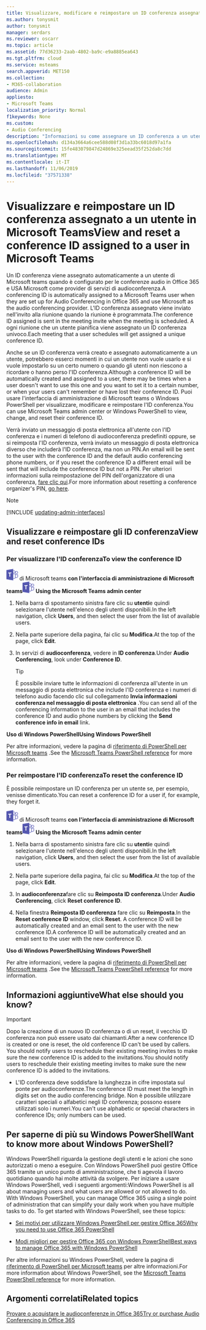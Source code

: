 ```yaml
---
title: Visualizzare, modificare e reimpostare un ID conferenza assegnato a un utente in Microsoft Teams
ms.author: tonysmit
author: tonysmit
manager: serdars
ms.reviewer: oscarr
ms.topic: article
ms.assetid: 77d36233-2aab-4802-ba9c-e9a8885ea643
ms.tgt.pltfrm: cloud
ms.service: msteams
search.appverid: MET150
ms.collection:
- M365-collaboration
audience: Admin
appliesto:
- Microsoft Teams
localization_priority: Normal
f1keywords: None
ms.custom:
- Audio Conferencing
description: "Informazioni su come assegnare un ID conferenza a un utente in Microsoft teams e quali sono i parametri dell'ID conferenza. "
ms.openlocfilehash: d134a3664a6cee588d08f3d1a33bc6018d97a1fa
ms.sourcegitcommit: 15fe483079847d24869e325eead35f252da8c7dd
ms.translationtype: MT
ms.contentlocale: it-IT
ms.lasthandoff: 11/06/2019
ms.locfileid: "37571338"
---
```

# <a name="view-and-reset-a-conference-id-assigned-to-a-user-in-microsoft-teams"></a><span data-ttu-id="9a4ea-103">Visualizzare e reimpostare un ID conferenza assegnato a un utente in Microsoft Teams</span><span class="sxs-lookup"><span data-stu-id="9a4ea-103">View and reset a conference ID assigned to a user in Microsoft Teams</span></span>

<span data-ttu-id="9a4ea-104">Un ID conferenza viene assegnato automaticamente a un utente di Microsoft teams quando è configurato per le conferenze audio in Office 365 e USA Microsoft come provider di servizi di audioconferenza.</span><span class="sxs-lookup"><span data-stu-id="9a4ea-104">A conferencing ID is automatically assigned to a Microsoft Teams user when they are set up for Audio Conferencing in Office 365 and use Microsoft as the audio conferencing provider.</span></span> <span data-ttu-id="9a4ea-105">L'ID conferenza assegnato viene inviato nell'invito alla riunione quando la riunione è programmata.</span><span class="sxs-lookup"><span data-stu-id="9a4ea-105">The conference ID assigned is sent in the meeting invite when the meeting is scheduled.</span></span> <span data-ttu-id="9a4ea-106">A ogni riunione che un utente pianifica viene assegnato un ID conferenza univoco.</span><span class="sxs-lookup"><span data-stu-id="9a4ea-106">Each meeting that a user schedules will get assigned a unique conference ID.</span></span> 
  
<span data-ttu-id="9a4ea-107">Anche se un ID conferenza verrà creato e assegnato automaticamente a un utente, potrebbero esserci momenti in cui un utente non vuole usarlo e si vuole impostarlo su un certo numero o quando gli utenti non riescono a ricordare o hanno perso l'ID conferenza.</span><span class="sxs-lookup"><span data-stu-id="9a4ea-107">Although a conference ID will be automatically created and assigned to a user, there may be times when a user doesn't want to use this one and you want to set it to a certain number, or when your users can't remember or have lost their conference ID.</span></span> <span data-ttu-id="9a4ea-108">Puoi usare l'interfaccia di amministrazione di Microsoft teams o Windows PowerShell per visualizzare, modificare e reimpostare l'ID conferenza.</span><span class="sxs-lookup"><span data-stu-id="9a4ea-108">You can use Microsoft Teams admin center or Windows PowerShell to view, change, and reset their conference ID.</span></span>
  
<span data-ttu-id="9a4ea-109">Verrà inviato un messaggio di posta elettronica all'utente con l'ID conferenza e i numeri di telefono di audioconferenza predefiniti oppure, se si reimposta l'ID conferenza, verrà inviato un messaggio di posta elettronica diverso che includerà l'ID conferenza, ma non un PIN.</span><span class="sxs-lookup"><span data-stu-id="9a4ea-109">An email will be sent to the user with the conference ID and the default audio conferencing phone numbers, or if you reset the conference ID a different email will be sent that will include the conference ID but not a PIN.</span></span> <span data-ttu-id="9a4ea-110">Per ulteriori informazioni sulla reimpostazione del PIN dell'organizzatore di una conferenza, [fare clic qui](reset-a-conference-id-for-a-user-in-teams.md).</span><span class="sxs-lookup"><span data-stu-id="9a4ea-110">For more information about resetting a conference organizer's PIN, [go here](reset-a-conference-id-for-a-user-in-teams.md).</span></span> 

> [!NOTE]
> [!INCLUDE [updating-admin-interfaces](includes/updating-admin-interfaces.md)]
  
## <a name="view-and-reset-conference-ids"></a><span data-ttu-id="9a4ea-111">Visualizzare e reimpostare gli ID conferenza</span><span class="sxs-lookup"><span data-stu-id="9a4ea-111">View and reset conference IDs</span></span>

### <a name="to-view-the-conference-id"></a><span data-ttu-id="9a4ea-112">Per visualizzare l'ID conferenza</span><span class="sxs-lookup"><span data-stu-id="9a4ea-112">To view the conference ID</span></span>

<span data-ttu-id="9a4ea-113">![Icona che mostra il logo](media/teams-logo-30x30.png) di Microsoft teams **con l'interfaccia di amministrazione di Microsoft teams**</span><span class="sxs-lookup"><span data-stu-id="9a4ea-113">![An icon showing the Microsoft Teams logo](media/teams-logo-30x30.png) **Using the Microsoft Teams admin center**</span></span>

1. <span data-ttu-id="9a4ea-114">Nella barra di spostamento sinistra fare clic su **utenti**e quindi selezionare l'utente nell'elenco degli utenti disponibili.</span><span class="sxs-lookup"><span data-stu-id="9a4ea-114">In the left navigation, click **Users**, and then select the user from the list of available users.</span></span>

2. <span data-ttu-id="9a4ea-115">Nella parte superiore della pagina, fai clic su **Modifica**.</span><span class="sxs-lookup"><span data-stu-id="9a4ea-115">At the top of the page, click **Edit**.</span></span>

3. <span data-ttu-id="9a4ea-116">In servizi di **audioconferenza**, vedere in **ID conferenza**.</span><span class="sxs-lookup"><span data-stu-id="9a4ea-116">Under **Audio Conferencing**, look under **Conference ID**.</span></span>

    > [!TIP]
    > <span data-ttu-id="9a4ea-117">È possibile inviare tutte le informazioni di conferenza all'utente in un messaggio di posta elettronica che include l'ID conferenza e i numeri di telefono audio facendo clic sul collegamento **Invia informazioni conferenza nel messaggio di posta elettronica** .</span><span class="sxs-lookup"><span data-stu-id="9a4ea-117">You can send all of the conferencing information to the user in an email that includes the conference ID and audio phone numbers by clicking the **Send conference info in email** link.</span></span>
  
<span data-ttu-id="9a4ea-118">**Uso di Windows PowerShell**</span><span class="sxs-lookup"><span data-stu-id="9a4ea-118">**Using Windows PowerShell**</span></span>

<span data-ttu-id="9a4ea-119">Per altre informazioni, vedere la pagina di [riferimento di PowerShell per Microsoft teams](https://docs.microsoft.com/powershell/module/teams/?view=teams-ps) .</span><span class="sxs-lookup"><span data-stu-id="9a4ea-119">See the [Microsoft Teams PowerShell reference](https://docs.microsoft.com/powershell/module/teams/?view=teams-ps) for more information.</span></span>
    
  
### <a name="to-reset-the-conference-id"></a><span data-ttu-id="9a4ea-120">Per reimpostare l'ID conferenza</span><span class="sxs-lookup"><span data-stu-id="9a4ea-120">To reset the conference ID</span></span>

<span data-ttu-id="9a4ea-121">È possibile reimpostare un ID conferenza per un utente se, per esempio, venisse dimenticato.</span><span class="sxs-lookup"><span data-stu-id="9a4ea-121">You can reset a conference ID for a user if, for example, they forget it.</span></span>
  
<span data-ttu-id="9a4ea-122">![Icona che mostra il logo](media/teams-logo-30x30.png) di Microsoft teams **con l'interfaccia di amministrazione di Microsoft teams**</span><span class="sxs-lookup"><span data-stu-id="9a4ea-122">![An icon showing the Microsoft Teams logo](media/teams-logo-30x30.png) **Using the Microsoft Teams admin center**</span></span>

1. <span data-ttu-id="9a4ea-123">Nella barra di spostamento sinistra fare clic su **utenti**e quindi selezionare l'utente nell'elenco degli utenti disponibili.</span><span class="sxs-lookup"><span data-stu-id="9a4ea-123">In the left navigation, click **Users**, and then select the user from the list of available users.</span></span>

2. <span data-ttu-id="9a4ea-124">Nella parte superiore della pagina, fai clic su **Modifica**.</span><span class="sxs-lookup"><span data-stu-id="9a4ea-124">At the top of the page, click **Edit**.</span></span>

3. <span data-ttu-id="9a4ea-125">In **audioconferenza**fare clic su **Reimposta ID conferenza**.</span><span class="sxs-lookup"><span data-stu-id="9a4ea-125">Under **Audio Conferencing**, click **Reset conference ID**.</span></span>

4. <span data-ttu-id="9a4ea-126">Nella finestra **Reimposta ID conferenza** fare clic su **Reimposta**.</span><span class="sxs-lookup"><span data-stu-id="9a4ea-126">In the **Reset conference ID** window, click **Reset**.</span></span> <span data-ttu-id="9a4ea-127">A conference ID will be automatically created and an email sent to the user with the new conference ID.</span><span class="sxs-lookup"><span data-stu-id="9a4ea-127">A conference ID will be automatically created and an email sent to the user with the new conference ID.</span></span>
  
<span data-ttu-id="9a4ea-128">**Uso di Windows PowerShell**</span><span class="sxs-lookup"><span data-stu-id="9a4ea-128">**Using Windows PowerShell**</span></span>

<span data-ttu-id="9a4ea-129">Per altre informazioni, vedere la pagina di [riferimento di PowerShell per Microsoft teams](https://docs.microsoft.com/powershell/module/teams/?view=teams-ps) .</span><span class="sxs-lookup"><span data-stu-id="9a4ea-129">See the [Microsoft Teams PowerShell reference](https://docs.microsoft.com/powershell/module/teams/?view=teams-ps) for more information.</span></span>


## <a name="what-else-should-you-know"></a><span data-ttu-id="9a4ea-130">Informazioni aggiuntive</span><span class="sxs-lookup"><span data-stu-id="9a4ea-130">What else should you know?</span></span>

   > [!IMPORTANT]
   >  <span data-ttu-id="9a4ea-131">Dopo la creazione di un nuovo ID conferenza o di un reset, il vecchio ID conferenza non può essere usato dai chiamanti.</span><span class="sxs-lookup"><span data-stu-id="9a4ea-131">After a new conference ID is created or one is reset, the old conference ID can't be used by callers.</span></span> <span data-ttu-id="9a4ea-132">You should notify users to reschedule their existing meeting invites to make sure the new conference ID is added to the invitations.</span><span class="sxs-lookup"><span data-stu-id="9a4ea-132">You should notify users to reschedule their existing meeting invites to make sure the new conference ID is added to the invitations.</span></span> 
  
    
- <span data-ttu-id="9a4ea-133">L'ID conferenza deve soddisfare la lunghezza in cifre impostata sul ponte per audioconferenze.</span><span class="sxs-lookup"><span data-stu-id="9a4ea-133">The conference ID must meet the length in digits set on the audio conferencing bridge.</span></span> <span data-ttu-id="9a4ea-134">Non è possibile utilizzare caratteri speciali o alfabetici negli ID conferenza; possono essere utilizzati solo i numeri.</span><span class="sxs-lookup"><span data-stu-id="9a4ea-134">You can't use alphabetic or special characters in conference IDs; only numbers can be used.</span></span>
   
    
## <a name="want-to-know-more-about-windows-powershell"></a><span data-ttu-id="9a4ea-135">Per saperne di più su Windows PowerShell</span><span class="sxs-lookup"><span data-stu-id="9a4ea-135">Want to know more about Windows PowerShell?</span></span>

<span data-ttu-id="9a4ea-p107">Windows PowerShell riguarda la gestione degli utenti e le azioni che sono autorizzati o meno a eseguire. Con Windows PowerShell puoi gestire Office 365 tramite un unico punto di amministrazione, che ti agevola il lavoro quotidiano quando hai molte attività da svolgere. Per iniziare a usare Windows PowerShell, vedi i seguenti argomenti:</span><span class="sxs-lookup"><span data-stu-id="9a4ea-p107">Windows PowerShell is all about managing users and what users are allowed or not allowed to do. With Windows PowerShell, you can manage Office 365 using a single point of administration that can simplify your daily work when you have multiple tasks to do. To get started with Windows PowerShell, see these topics:</span></span>
    
  - [<span data-ttu-id="9a4ea-139">Sei motivi per utilizzare Windows PowerShell per gestire Office 365</span><span class="sxs-lookup"><span data-stu-id="9a4ea-139">Why you need to use Office 365 PowerShell</span></span>](https://go.microsoft.com/fwlink/?LinkId=525041)
    
  - [<span data-ttu-id="9a4ea-140">Modi migliori per gestire Office 365 con Windows PowerShell</span><span class="sxs-lookup"><span data-stu-id="9a4ea-140">Best ways to manage Office 365 with Windows PowerShell</span></span>](https://go.microsoft.com/fwlink/?LinkId=525142)
    
<span data-ttu-id="9a4ea-141">Per altre informazioni su Windows PowerShell, vedere la pagina di [riferimento di PowerShell per Microsoft teams](https://docs.microsoft.com/powershell/module/teams/?view=teams-ps) per altre informazioni.</span><span class="sxs-lookup"><span data-stu-id="9a4ea-141">For more information about Windows PowerShell, see the [Microsoft Teams PowerShell reference](https://docs.microsoft.com/powershell/module/teams/?view=teams-ps) for more information.</span></span>
    
## <a name="related-topics"></a><span data-ttu-id="9a4ea-142">Argomenti correlati</span><span class="sxs-lookup"><span data-stu-id="9a4ea-142">Related topics</span></span>

[<span data-ttu-id="9a4ea-143">Provare o acquistare le audioconferenze in Office 365</span><span class="sxs-lookup"><span data-stu-id="9a4ea-143">Try or purchase Audio Conferencing in Office 365</span></span>](/SkypeForBusiness/audio-conferencing-in-office-365/try-or-purchase-audio-conferencing-in-office-365)

